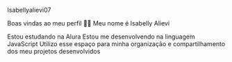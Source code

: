 Isabellyalievi07

Boas vindas ao meu perfil 💙💙
Meu nome é Isabelly Alievi

Estou estudando na Alura
Estou me desenvolvendo na linguagem JavaScript
Utilizo esse espaço para minha organização e compartilhamento dos meu projetos desenvolvidos
